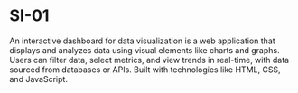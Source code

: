 # SI-01
An interactive dashboard for data visualization is a web application that displays and analyzes data using visual elements like charts and graphs. Users can filter data, select metrics, and view trends in real-time, with data sourced from databases or APIs. Built with technologies like HTML, CSS, and JavaScript.
